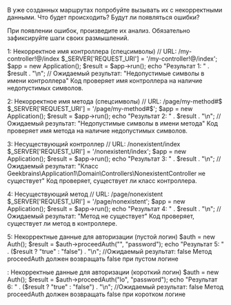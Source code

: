 В уже созданных маршрутах попробуйте вызывать их с некорректными данными. Что будет происходить? Будут ли появляться ошибки?

При появлении ошибок, произведите их анализ. Обязательно зафиксируйте шаги своих размышлений.

1: Некорректное имя контроллера (спецсимволы)
// URL: /my-controller!@/index
$_SERVER['REQUEST_URI'] = '/my-controller!@/index';
$app = new Application();
$result = $app->run();
echo "Результат 1: " . $result . "\n"; // Ожидаемый результат: "Недопустимые символы в имени контроллера"
Код проверяет имя контроллера на наличие недопустимых символов.

2: Некорректное имя метода (спецсимволы)
// URL: /page/my-method#$
$_SERVER['REQUEST_URI'] = '/page/my-method#$';
$app = new Application();
$result = $app->run();
echo "Результат 2: " . $result . "\n"; // Ожидаемый результат: "Недопустимые символы в имени метода"
Код проверяет имя метода на наличие недопустимых символов.

3: Несуществующий контроллер
// URL: /nonexistent/index
$_SERVER['REQUEST_URI'] = '/nonexistent/index';
$app = new Application();
$result = $app->run();
echo "Результат 3: " . $result . "\n"; // Ожидаемый результат: "Класс Geekbrains\Application1\Domain\Controllers\NonexistentController не существует"
 Код проверяет, существует ли класс контроллера.

4: Несуществующий метод
// URL: /page/nonexistent
$_SERVER['REQUEST_URI'] = '/page/nonexistent';
$app = new Application();
$result = $app->run();
echo "Результат 4: " . $result . "\n"; // Ожидаемый результат: "Метод не существует"
Код проверяет, существует ли метод в контроллере.

5: Некорректные данные для авторизации (пустой логин)
$auth = new Auth();
$result = $auth->proceedAuth("", "password");
echo "Результат 5: " . ($result ? "true" : "false") . "\n"; //Ожидаемый результат: false
Метод proceedAuth должен возвращать false при пустом логине

: Некорректные данные для авторизации (короткий логин)
$auth = new Auth();
$result = $auth->proceedAuth("lo", "password");
echo "Результат 6: " . ($result ? "true" : "false") . "\n"; //Ожидаемый результат: false
Метод proceedAuth должен возвращать false при коротком логине